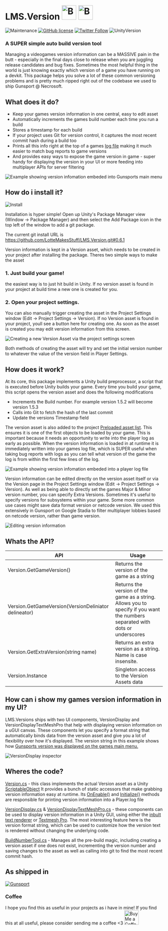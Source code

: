 # LMS.Version    <a href='https://ko-fi.com/A08215TT' target='_blank'><img height='46' style='border:0px;height:46px;' src='https://az743702.vo.msecnd.net/cdn/kofi3.png?v=0' border='0' alt='Buy Me a Coffee at ko-fi.com' /></a> <a href='https://www.patreon.com/bePatron?u=7061709' target='_blank'><img height='46' style='border:0px;height:46px;' src='https://c5.patreon.com/external/logo/become_a_patron_button@2x.png' border='0' alt='Become a Patron!' /></a>
![Maintenance](https://img.shields.io/maintenance/yes/2022) [![GitHub license](https://img.shields.io/github/license/LotteMakesStuff/LMS.Version)](https://github.com/LotteMakesStuff/SimplePhysicsDemo/blob/master/LICENSE)
[![Twitter Follow](https://img.shields.io/twitter/follow/LotteMakesStuff?label=follow&style=social)](https://twitter.com/LotteMakesStuff) ![UnityVersion](https://img.shields.io/badge/made%20with%20unity-2019.4-blue?logo=unity)

### A SUPER simple auto build version tool
Managing a videogames version information can be a MASSIVE pain in the butt - especially in the final days close to release when you are juggling release candidates and bug fixes. Sometimes the most helpful thing in the world is just knowing exactly which version of a game you have running on a devkit. This package helps you solve a lot of these common versioning problems and is pretty much ripped right out of the codebase we used to ship Gunsport @ Necrosoft. 

## What does it do?
* Keep your games version information in one central, easy to edit asset
* Automatically increments the games build number each time you run a build
* Stores a timestamp for each build
* If your project uses Git for version control, it captures the most recent commit hash during a build too
* Prints all this info right at the top of a games [log file](https://docs.unity3d.com/Manual/LogFiles.html) making it much easier to match bug reports to game versions
* And provides easy ways to expose the game version in game - super handy for displaying the version in your UI or more feeding into multiplayer APIs for server filtering


![Example showing version infomation embeded into Gunsports main menu](/Documentation~/IngameVersionExample.png)

## How do i install it?
![Install](/Documentation~/Install.png)

Installation is hyper simple! Open up Unity's Package Manager view (Window → Package Manager) and then select the Add Package icon in the top left of the window to add a git package.

The current git install URL is  https://github.com/LotteMakesStuff/LMS.Version.git#0.6.1

Version information is kept in a Version asset, which needs to be created in your project after installing the package. Theres two simple ways to make the asset

### 1. Just build your game!
the easiest way is to just hit build in Unity. If no version asset is found in your project at build time a new one is created for you.

### 2. Open your project settings.
You can also manually trigger creating the asset in the Project Settings window (Edit → Project Settings → Version). If no Version asset is found in your project, youll see a button here for creating one. As soon as the asset is created you may edit version information from this screen.

![Creating a new Version Asset via the project settings screen](/Documentation~/ProjectSettingsCreate.png)

Both methods of creating the asset will try and set the initial version number to whatever the value of the version field in Player Settings.

## How does it work?
At its core, this package implements a Unity build preprocessor, a script that is executed before Unity builds your game. Every time you build your  game, this script opens the version asset and does the following modifications
- Increments the Build number. For example version 1.5.2 will become version 1.5.3
- Calls into Git to fetch the hash of the last commit
- Update the versions Timestamp field

The version asset is also added to the project [Preloaded asset list](https://docs.unity3d.com/Manual/class-PlayerSettingsStandalone.html#Optimization). This ensures it is one of the first objects to be loaded by your game. This is important because it needs an opportunity to write into the player log as early as possible. When the version information is loaded in at runtime it is immediately written into your games log file, which is SUPER useful when taking bug reports with logs as you can tell what version of the game the log is from within the first few lines of the log.

![Example showing version infomation embeded into a player log file](/Documentation~/PlayerLogVersionExample.png)

Version information can be edited directly on the version asset itself or via the Version page in the Project Settings window (Edit → Project Settings → Version). As well as being able to directly set the games Major & Minor version number, you can specify Extra Versions. Sometimes it's useful to specify versions for subsystems within your game. Some more common use cases might save data format version or netcode version. We used this extensively in Gunsport on Google Stadia to filter multiplayer lobbies based on netcode version, rather than game version. 

![Editing version information](/Documentation~/ProjectSettingsEdit.png)

## Whats the API?

API | Usage
------------ | -------------
Version.GetGameVersion() | Returns the version of the game as a string
Version.GetGameVersion(VersionDeliniator delineator) | Returns the version of the game as a string. Allows you to specify if you want the numbers separated with dots or underscores
Version.GetExtraVersion(string name) | Returns an extra version as a string. Name is case insensite.
Version.Instance | Singleton access to the Version Assets data 

## How can i show my games version information in my UI?
LMS.Versions ships with two UI components, VersionDisplay and VersionDisplayTextMeshPro that help with displaying version information on a uGUI canvas. These components let you specify a format string that automatically binds data from the version asset and give you a lot of flexibility over how it's displayed. The version string in this example shows  how [Gunsports version was displayed on the games main menu.](/Documentation~/IngameVersionExample.png)

![VersionDisplay inspector](/Documentation~/VersionDisplay.png)

## Wheres the code?

[Version.cs](/Assets/Version/Version.cs) - this class implements the actual Version asset as a Unity [ScriptableObject](https://docs.unity3d.com/Manual/class-ScriptableObject.html) It provides a bunch of static accessors that make grabbing version information easy at runtime. Its [OnEnable()](https://github.com/LotteMakesStuff/LMS.Version/blob/main/Assets/Version/Version.cs#L18) and [Initialize()](https://github.com/LotteMakesStuff/LMS.Version/blob/main/Assets/Version/Version.cs#L26) methods are responsible for printing version information into a Player.log file

[VersionDisplay.cs](/Assets/Version/VersionDisplay.cs) & [VersionDisplayTextMeshPro.cs](/Assets/Version/VersionDisplayTextMeshPro.cs) - these components can be used to display version information in a Unity GUI, using either the [inbult text renderer](https://docs.unity3d.com/Packages/com.unity.ugui@1.0/manual/script-Text.html) or [Textmesh Pro](https://docs.unity3d.com/Packages/com.unity.textmeshpro@2.2/manual/index.html). The most interesting feature here is the version format string, which can be used to customize how the version text is rendered without changing the underlying code.

[BuildNumberTool.cs](/Assets/Version/Editor/BuildNumberTool.cs) - Manages all the pre-build magic, including creating a version asset if one does not exist, incrementing the version number and saving changes to the asset as well as calling into git to find the most recent commit hash.

## As shipped in
[![Gunsport](/Documentation~/gunsport.png)](https://gunsport.tv/)

### Coffee
I hope you find this as useful in your projects as i have in mine! If you find this at all useful, please consider sending me a coffee <3
<img height='46' style='border:0px;height:46px;' src='https://az743702.vo.msecnd.net/cdn/kofi3.png?v=0' border='0' alt='Buy Me a Coffee at ko-fi.com' /></a>

